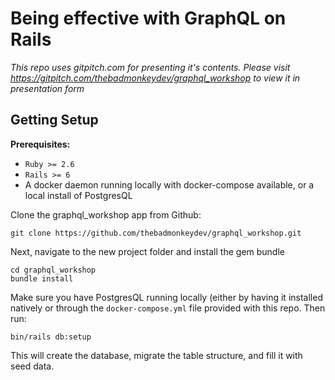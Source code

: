 # Being effective with GraphQL on Rails

_This repo uses gitpitch.com for presenting it's contents.  Please visit https://gitpitch.com/thebadmonkeydev/graphql_workshop to view it in presentation form_

## Getting Setup

**Prerequisites:**
- `Ruby >= 2.6`
- `Rails >= 6`
- A docker daemon running locally with docker-compose available, or a local install of PostgresQL

Clone the graphql_workshop app from Github:

```
git clone https://github.com/thebadmonkeydev/graphql_workshop.git
```

Next, navigate to the new project folder and install the gem bundle

```
cd graphql_workshop
bundle install
```

Make sure you have PostgresQL running locally (either by having it installed natively or through the `docker-compose.yml` file provided with this repo. Then run:

```
bin/rails db:setup
```

This will create the database, migrate the table structure, and fill it with seed data.
